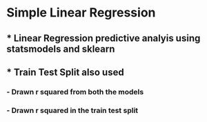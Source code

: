# Simple Linear Regression
## * Linear Regression predictive analyis using statsmodels and sklearn
## * Train Test Split also used 
### - Drawn r squared from both the models 
### - Drawn r squared in the train test split
